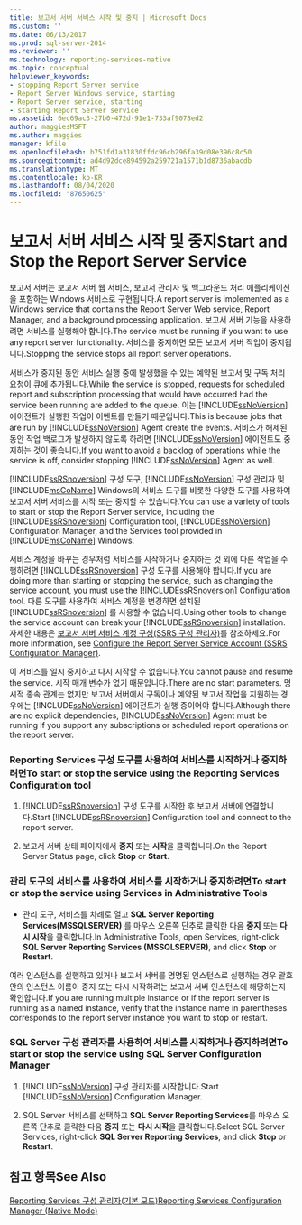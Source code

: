 ```yaml
---
title: 보고서 서버 서비스 시작 및 중지 | Microsoft Docs
ms.custom: ''
ms.date: 06/13/2017
ms.prod: sql-server-2014
ms.reviewer: ''
ms.technology: reporting-services-native
ms.topic: conceptual
helpviewer_keywords:
- stopping Report Server service
- Report Server Windows service, starting
- Report Server service, starting
- starting Report Server service
ms.assetid: 6ec69ac3-27b0-472d-91e1-733af9078ed2
author: maggiesMSFT
ms.author: maggies
manager: kfile
ms.openlocfilehash: b751fd1a31830ffdc96cb296fa39d08e396c8c50
ms.sourcegitcommit: ad4d92dce894592a259721a1571b1d8736abacdb
ms.translationtype: MT
ms.contentlocale: ko-KR
ms.lasthandoff: 08/04/2020
ms.locfileid: "87650625"
---
```

# <a name="start-and-stop-the-report-server-service"></a><span data-ttu-id="9bfbb-102">보고서 서버 서비스 시작 및 중지</span><span class="sxs-lookup"><span data-stu-id="9bfbb-102">Start and Stop the Report Server Service</span></span>
  <span data-ttu-id="9bfbb-103">보고서 서버는 보고서 서버 웹 서비스, 보고서 관리자 및 백그라운드 처리 애플리케이션을 포함하는 Windows 서비스로 구현됩니다.</span><span class="sxs-lookup"><span data-stu-id="9bfbb-103">A report server is implemented as a Windows service that contains the Report Server Web service, Report Manager, and a background processing application.</span></span> <span data-ttu-id="9bfbb-104">보고서 서버 기능을 사용하려면 서비스를 실행해야 합니다.</span><span class="sxs-lookup"><span data-stu-id="9bfbb-104">The service must be running if you want to use any report server functionality.</span></span> <span data-ttu-id="9bfbb-105">서비스를 중지하면 모든 보고서 서버 작업이 중지됩니다.</span><span class="sxs-lookup"><span data-stu-id="9bfbb-105">Stopping the service stops all report server operations.</span></span>  
  
 <span data-ttu-id="9bfbb-106">서비스가 중지된 동안 서비스 실행 중에 발생했을 수 있는 예약된 보고서 및 구독 처리 요청이 큐에 추가됩니다.</span><span class="sxs-lookup"><span data-stu-id="9bfbb-106">While the service is stopped, requests for scheduled report and subscription processing that would have occurred had the service been running are added to the queue.</span></span> <span data-ttu-id="9bfbb-107">이는 [!INCLUDE[ssNoVersion](../../includes/ssnoversion-md.md)] 에이전트가 실행한 작업이 이벤트를 만들기 때문입니다.</span><span class="sxs-lookup"><span data-stu-id="9bfbb-107">This is because jobs that are run by [!INCLUDE[ssNoVersion](../../includes/ssnoversion-md.md)] Agent create the events.</span></span> <span data-ttu-id="9bfbb-108">서비스가 해제된 동안 작업 백로그가 발생하지 않도록 하려면 [!INCLUDE[ssNoVersion](../../includes/ssnoversion-md.md)] 에이전트도 중지하는 것이 좋습니다.</span><span class="sxs-lookup"><span data-stu-id="9bfbb-108">If you want to avoid a backlog of operations while the service is off, consider stopping [!INCLUDE[ssNoVersion](../../includes/ssnoversion-md.md)] Agent as well.</span></span>  
  
 <span data-ttu-id="9bfbb-109">[!INCLUDE[ssRSnoversion](../../includes/ssrsnoversion-md.md)] 구성 도구, [!INCLUDE[ssNoVersion](../../includes/ssnoversion-md.md)] 구성 관리자 및 [!INCLUDE[msCoName](../../includes/msconame-md.md)] Windows의 서비스 도구를 비롯한 다양한 도구를 사용하여 보고서 서버 서비스를 시작 또는 중지할 수 있습니다.</span><span class="sxs-lookup"><span data-stu-id="9bfbb-109">You can use a variety of tools to start or stop the Report Server service, including the [!INCLUDE[ssRSnoversion](../../includes/ssrsnoversion-md.md)] Configuration tool, [!INCLUDE[ssNoVersion](../../includes/ssnoversion-md.md)] Configuration Manager, and the Services tool provided in [!INCLUDE[msCoName](../../includes/msconame-md.md)] Windows.</span></span>  
  
 <span data-ttu-id="9bfbb-110">서비스 계정을 바꾸는 경우처럼 서비스를 시작하거나 중지하는 것 외에 다른 작업을 수행하려면 [!INCLUDE[ssRSnoversion](../../includes/ssrsnoversion-md.md)] 구성 도구를 사용해야 합니다.</span><span class="sxs-lookup"><span data-stu-id="9bfbb-110">If you are doing more than starting or stopping the service, such as changing the service account, you must use the [!INCLUDE[ssRSnoversion](../../includes/ssrsnoversion-md.md)] Configuration tool.</span></span> <span data-ttu-id="9bfbb-111">다른 도구를 사용하여 서비스 계정을 변경하면 설치된 [!INCLUDE[ssRSnoversion](../../includes/ssrsnoversion-md.md)] 를 사용할 수 없습니다.</span><span class="sxs-lookup"><span data-stu-id="9bfbb-111">Using other tools to change the service account can break your [!INCLUDE[ssRSnoversion](../../includes/ssrsnoversion-md.md)] installation.</span></span> <span data-ttu-id="9bfbb-112">자세한 내용은 [보고서 서버 서비스 계정 구성&#40;SSRS 구성 관리자&#41;](../install-windows/configure-the-report-server-service-account-ssrs-configuration-manager.md)를 참조하세요.</span><span class="sxs-lookup"><span data-stu-id="9bfbb-112">For more information, see [Configure the Report Server Service Account &#40;SSRS Configuration Manager&#41;](../install-windows/configure-the-report-server-service-account-ssrs-configuration-manager.md).</span></span>  
  
 <span data-ttu-id="9bfbb-113">이 서비스를 일시 중지하고 다시 시작할 수 없습니다.</span><span class="sxs-lookup"><span data-stu-id="9bfbb-113">You cannot pause and resume the service.</span></span> <span data-ttu-id="9bfbb-114">시작 매개 변수가 없기 때문입니다.</span><span class="sxs-lookup"><span data-stu-id="9bfbb-114">There are no start parameters.</span></span> <span data-ttu-id="9bfbb-115">명시적 종속 관계는 없지만 보고서 서버에서 구독이나 예약된 보고서 작업을 지원하는 경우에는 [!INCLUDE[ssNoVersion](../../includes/ssnoversion-md.md)] 에이전트가 실행 중이어야 합니다.</span><span class="sxs-lookup"><span data-stu-id="9bfbb-115">Although there are no explicit dependencies, [!INCLUDE[ssNoVersion](../../includes/ssnoversion-md.md)] Agent must be running if you support any subscriptions or scheduled report operations on the report server.</span></span>  
  
### <a name="to-start-or-stop-the-service-using-the-reporting-services-configuration-tool"></a><span data-ttu-id="9bfbb-116">Reporting Services 구성 도구를 사용하여 서비스를 시작하거나 중지하려면</span><span class="sxs-lookup"><span data-stu-id="9bfbb-116">To start or stop the service using the Reporting Services Configuration tool</span></span>  
  
1.  <span data-ttu-id="9bfbb-117">[!INCLUDE[ssRSnoversion](../../includes/ssrsnoversion-md.md)] 구성 도구를 시작한 후 보고서 서버에 연결합니다.</span><span class="sxs-lookup"><span data-stu-id="9bfbb-117">Start [!INCLUDE[ssRSnoversion](../../includes/ssrsnoversion-md.md)] Configuration tool and connect to the report server.</span></span>  
  
2.  <span data-ttu-id="9bfbb-118">보고서 서버 상태 페이지에서 **중지** 또는 **시작**을 클릭합니다.</span><span class="sxs-lookup"><span data-stu-id="9bfbb-118">On the Report Server Status page, click **Stop** or **Start**.</span></span>  
  
### <a name="to-start-or-stop-the-service-using-services-in-administrative-tools"></a><span data-ttu-id="9bfbb-119">관리 도구의 서비스를 사용하여 서비스를 시작하거나 중지하려면</span><span class="sxs-lookup"><span data-stu-id="9bfbb-119">To start or stop the service using Services in Administrative Tools</span></span>  
  
-   <span data-ttu-id="9bfbb-120">관리 도구, 서비스를 차례로 열고 **SQL Server Reporting Services(MSSQLSERVER)** 를 마우스 오른쪽 단추로 클릭한 다음 **중지** 또는 **다시 시작**을 클릭합니다.</span><span class="sxs-lookup"><span data-stu-id="9bfbb-120">In Administrative Tools, open Services, right-click **SQL Server Reporting Services (MSSQLSERVER)**, and click **Stop** or **Restart**.</span></span>  
  
 <span data-ttu-id="9bfbb-121">여러 인스턴스를 실행하고 있거나 보고서 서버를 명명된 인스턴스로 실행하는 경우 괄호 안의 인스턴스 이름이 중지 또는 다시 시작하려는 보고서 서버 인스턴스에 해당하는지 확인합니다.</span><span class="sxs-lookup"><span data-stu-id="9bfbb-121">If you are running multiple instance or if the report server is running as a named instance, verify that the instance name in parentheses corresponds to the report server instance you want to stop or restart.</span></span>  
  
### <a name="to-start-or-stop-the-service-using-sql-server-configuration-manager"></a><span data-ttu-id="9bfbb-122">SQL Server 구성 관리자를 사용하여 서비스를 시작하거나 중지하려면</span><span class="sxs-lookup"><span data-stu-id="9bfbb-122">To start or stop the service using SQL Server Configuration Manager</span></span>  
  
1.  <span data-ttu-id="9bfbb-123">[!INCLUDE[ssNoVersion](../../includes/ssnoversion-md.md)] 구성 관리자를 시작합니다.</span><span class="sxs-lookup"><span data-stu-id="9bfbb-123">Start [!INCLUDE[ssNoVersion](../../includes/ssnoversion-md.md)] Configuration Manager.</span></span>  
  
2.  <span data-ttu-id="9bfbb-124">SQL Server 서비스를 선택하고 **SQL Server Reporting Services**를 마우스 오른쪽 단추로 클릭한 다음 **중지** 또는 **다시 시작**을 클릭합니다.</span><span class="sxs-lookup"><span data-stu-id="9bfbb-124">Select SQL Server Services, right-click **SQL Server Reporting Services**, and click **Stop** or **Restart**.</span></span>  
  
## <a name="see-also"></a><span data-ttu-id="9bfbb-125">참고 항목</span><span class="sxs-lookup"><span data-stu-id="9bfbb-125">See Also</span></span>  
 [<span data-ttu-id="9bfbb-126">Reporting Services 구성 관리자&#40;기본 모드&#41;</span><span class="sxs-lookup"><span data-stu-id="9bfbb-126">Reporting Services Configuration Manager &#40;Native Mode&#41;</span></span>](../../sql-server/install/reporting-services-configuration-manager-native-mode.md)  
  
  
